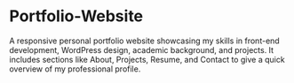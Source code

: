 # Portfolio-Website
A responsive personal portfolio website showcasing my skills in front-end development, WordPress design, academic background, and projects. It includes sections like About, Projects, Resume, and Contact to give a quick overview of my professional profile.
